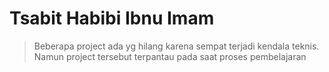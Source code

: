 # Tsabit Habibi Ibnu Imam 

>Beberapa project ada yg hilang karena sempat terjadi kendala teknis. Namun project tersebut terpantau pada saat proses pembelajaran

